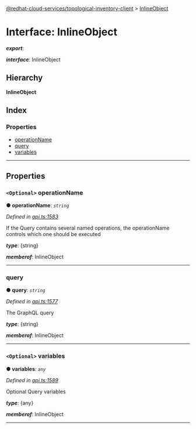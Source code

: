 [@redhat-cloud-services/topological-inventory-client](../README.md) > [InlineObject](../interfaces/inlineobject.md)

# Interface: InlineObject

*__export__*: 

*__interface__*: InlineObject

## Hierarchy

**InlineObject**

## Index

### Properties

* [operationName](inlineobject.md#operationname)
* [query](inlineobject.md#query)
* [variables](inlineobject.md#variables)

---

## Properties

<a id="operationname"></a>

### `<Optional>` operationName

**● operationName**: *`string`*

*Defined in [api.ts:1583](https://github.com/RedHatInsights/javascript-clients/blob/master/packages/topological-inventory/api.ts#L1583)*

If the Query contains several named operations, the operationName controls which one should be executed

*__type__*: {string}

*__memberof__*: InlineObject

___
<a id="query"></a>

###  query

**● query**: *`string`*

*Defined in [api.ts:1577](https://github.com/RedHatInsights/javascript-clients/blob/master/packages/topological-inventory/api.ts#L1577)*

The GraphQL query

*__type__*: {string}

*__memberof__*: InlineObject

___
<a id="variables"></a>

### `<Optional>` variables

**● variables**: *`any`*

*Defined in [api.ts:1589](https://github.com/RedHatInsights/javascript-clients/blob/master/packages/topological-inventory/api.ts#L1589)*

Optional Query variables

*__type__*: {any}

*__memberof__*: InlineObject

___

